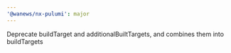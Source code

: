 ```yaml
---
'@wanews/nx-pulumi': major
---
```


Deprecate buildTarget and additionalBuiltTargets, and combines them into buildTargets
